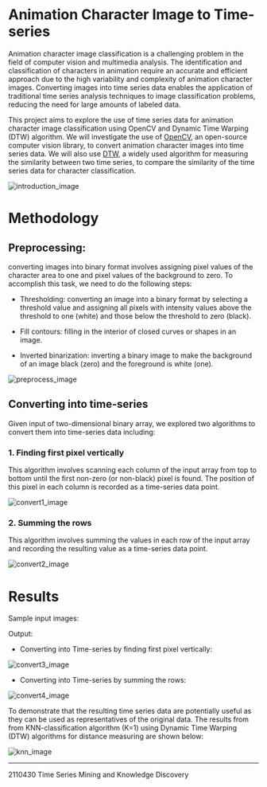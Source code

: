 # Animation Character Image to Time-series
Animation character image classification is a challenging problem in the field of computer vision and multimedia analysis. The identification and classification of characters in animation require an accurate and efficient approach due to the high variability and complexity of animation character images. Converting images into time series data enables the application of traditional time series analysis techniques to image classification problems, reducing the need for large amounts of labeled data.

This project aims to explore the use of time series data for animation character image classification using OpenCV and Dynamic Time Warping (DTW) algorithm. We will investigate the use of [OpenCV](https://github.com/opencv/opencv-python), an open-source computer vision library, to convert animation character images into time series data. We will also use [DTW](https://github.com/pollen-robotics/dtw), a widely used algorithm for measuring the similarity between two time series, to compare the similarity of the time series data for character classification.

![introduction_image]()

# Methodology
## Preprocessing: 
converting images into binary format involves assigning pixel values of the character area to one and pixel values of the background to zero. To accomplish this task, we need to do the following steps:

- Thresholding: converting an image into a binary format by selecting a threshold value and assigning all pixels with intensity values above the threshold to one (white) and those below the threshold to zero (black).

- Fill contours: filling in the interior of closed curves or shapes in an image.

- Inverted binarization: inverting a binary image to make the background of an image black (zero) and the foreground is white (one).

![preprocess_image]()

## Converting into time-series
Given input of two-dimensional binary array, we explored two algorithms to convert them into time-series data including:
### 1. Finding first pixel vertically
This algorithm involves scanning each column of the input array from top to bottom until the first non-zero (or non-black) pixel is found. The position of this pixel in each column is recorded as a time-series data point.

![convert1_image]()

### 2. Summing the rows
This algorithm involves summing the values in each row of the input array and recording the resulting value as a time-series data point.


![convert2_image]()

# Results
Sample input images: 

Output:
- Converting into Time-series by finding first pixel vertically:

![convert3_image]()

- Converting into Time-series by summing the rows:

![convert4_image]()

To demonstrate that the resulting time series data are potentially useful as they can be used as representatives of the original data. The results from from KNN-classification algorithm (K=1) using Dynamic Time Warping (DTW) algorithms for distance measuring are shown below:

![knn_image]()

---
2110430 Time Series Mining and Knowledge Discovery